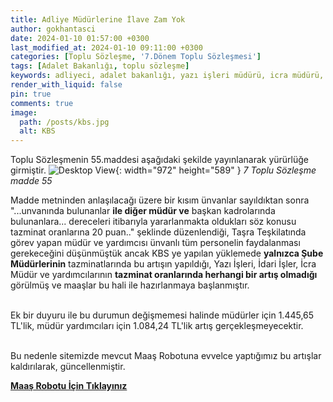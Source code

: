```yaml
---
title: Adliye Müdürlerine İlave Zam Yok
author: gokhantasci
date: 2024-01-10 01:57:00 +0300
last_modified_at: 2024-01-10 09:11:00 +0300
categories: [Toplu Sözleşme, '7.Dönem Toplu Sözleşmesi']
tags: [Adalet Bakanlığı, toplu sözleşme]
keywords: adliyeci, adalet bakanlığı, yazı işleri müdürü, icra müdürü, icra müdür yardımcısı
render_with_liquid: false
pin: true
comments: true
image:
  path: /posts/kbs.jpg
  alt: KBS
---
```


Toplu Sözleşmenin 55.maddesi aşağıdaki şekilde yayınlanarak yürürlüğe girmiştir.
![Desktop View](/posts/ekler/ts.jpg){: width="972" height="589" }
_7 Toplu Sözleşme madde 55_

Madde metninden anlaşılacağı üzere bir kısım ünvanlar sayıldıktan sonra "...unvanında bulunanlar **ile diğer müdür ve** başkan kadrolarında bulunanlara... dereceleri itibarıyla yararlanmakta oldukları söz konusu tazminat oranlarına 20 puan.." şeklinde düzenlendiği, Taşra Teşkilatında görev yapan müdür ve yardımcısı ünvanlı tüm personelin faydalanması gerekeceğini düşünmüştük ancak KBS ye yapılan yüklemede **yalnızca Şube Müdürlerinin** tazminatlarında bu artışın yapıldığı, Yazı İşleri, İdari İşler, İcra Müdür ve yardımcılarının **tazminat oranlarında herhangi bir artış olmadığı** görülmüş ve maaşlar bu hali ile hazırlanmaya başlanmıştır.

<br>Ek bir duyuru ile bu durumun değişmemesi halinde müdürler için 1.445,65 TL'lik, müdür yardımcıları için 1.084,24 TL'lik artış gerçekleşmeyecektir.

<br>Bu nedenle sitemizde mevcut Maaş Robotuna evvelce yaptığımız bu artışlar kaldırılarak, güncellenmiştir.

[**Maaş Robotu İçin Tıklayınız**](https://adliyeci.com.tr/maasyeni/)
